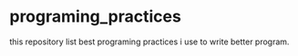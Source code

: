 # programing_practices
this repository list best programing practices i use to write better program.
